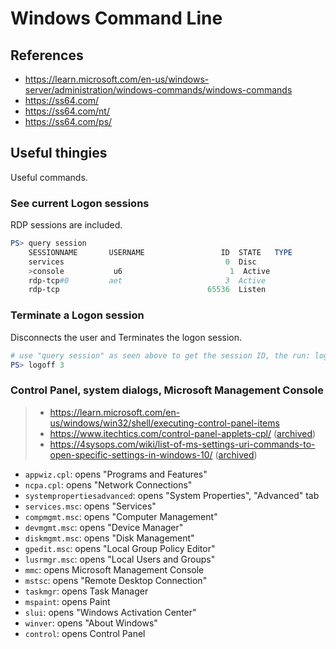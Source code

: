 # Windows Command Line

## References

- https://learn.microsoft.com/en-us/windows-server/administration/windows-commands/windows-commands
- https://ss64.com/
- https://ss64.com/nt/
- https://ss64.com/ps/

## Useful thingies

Useful commands.

### See current Logon sessions

RDP sessions are included.

```powershell
PS> query session
    SESSIONNAME       USERNAME                 ID  STATE   TYPE        DEVICE
    services                                    0  Disc
    >console           u6                        1  Active
    rdp-tcp#0         aet                       3  Active
    rdp-tcp                                 65536  Listen
```

### Terminate a Logon session

Disconnects the user and Terminates the logon session.

```powershell
# use "query session" as seen above to get the session ID, the run: logoff.exe <ID>
PS> logoff 3
```

### Control Panel, system dialogs, Microsoft Management Console

> - https://learn.microsoft.com/en-us/windows/win32/shell/executing-control-panel-items
> - https://www.itechtics.com/control-panel-applets-cpl/ ([archived](https://web.archive.org/web/20230331110750/https://www.itechtics.com/control-panel-applets-cpl/))
> - https://4sysops.com/wiki/list-of-ms-settings-uri-commands-to-open-specific-settings-in-windows-10/ ([archived](https://web.archive.org/save/https://4sysops.com/wiki/list-of-ms-settings-uri-commands-to-open-specific-settings-in-windows-10/))

- `appwiz.cpl`: opens "Programs and Features"
- `ncpa.cpl`: opens "Network Connections"
- `systempropertiesadvanced`: opens "System Properties", "Advanced" tab
- `services.msc`: opens "Services"
- `compmgmt.msc`: opens "Computer Management"
- `devmgmt.msc`: opens "Device Manager"
- `diskmgmt.msc`: opens "Disk Management"
- `gpedit.msc`: opens "Local Group Policy Editor"
- `lusrmgr.msc`: opens "Local Users and Groups"
- `mmc`: opens Microsoft Management Console
- `mstsc`: opens "Remote Desktop Connection"
- `taskmgr`: opens Task Manager
- `mspaint`: opens Paint
- `slui`: opens "Windows Activation Center"
- `winver`: opens "About Windows"
- `control`: opens Control Panel

